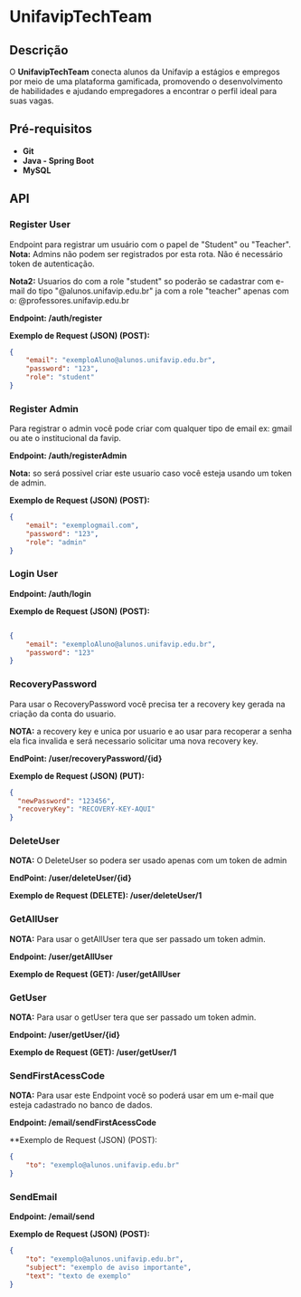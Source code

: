# UnifavipTechTeam  

## Descrição  

O **UnifavipTechTeam** conecta alunos da Unifavip a estágios e empregos por meio de uma plataforma gamificada, promovendo o desenvolvimento de habilidades e ajudando empregadores a encontrar o perfil ideal para suas vagas.  

## Pré-requisitos  

- **Git**  
- **Java - Spring Boot**  
- **MySQL**  

## API  

### Register User  

Endpoint para registrar um usuário com o papel de "Student" ou "Teacher".  
**Nota:** Admins não podem ser registrados por esta rota. Não é necessário token de autenticação.

**Nota2:** Usuarios do com a role "student" so poderão se cadastrar com e-mail do tipo "@alunos.unifavip.edu.br" ja com a role "teacher" apenas com o:
@professores.unifavip.edu.br

**Endpoint: /auth/register**  


**Exemplo de Request (JSON) (POST):**  
```json  
{  
    "email": "exemploAluno@alunos.unifavip.edu.br",  
    "password": "123",  
    "role": "student"  
}
```
### Register Admin

Para registrar o admin você pode criar com qualquer tipo de email ex: gmail ou ate o institucional da favip.

**Endpoint: /auth/registerAdmin**

**Nota:** so será possivel criar este usuario caso você esteja usando um token de admin.

**Exemplo de Request (JSON) (POST):**
```json
{
	"email": "exemplogmail.com",
	"password": "123",
	"role": "admin"
}
```

### Login User

**Endpoint: /auth/login**

**Exemplo de Request (JSON) (POST):**

```json

{
	"email": "exemploAluno@alunos.unifavip.edu.br",
	"password": "123"
}
```

### RecoveryPassword

Para usar o RecoveryPassword você precisa ter a recovery key gerada na criação da conta do usuario.

**NOTA:** a recovery key e unica por usuario e ao usar para recoperar a senha ela fica invalida e será necessario solicitar uma nova recovery key.

**EndPoint: /user/recoveryPassword/{id}**

**Exemplo de Request (JSON) (PUT):**

```json
{
  "newPassword": "123456",
  "recoveryKey": "RECOVERY-KEY-AQUI"
}
```

### DeleteUser

**NOTA:** O DeleteUser so podera ser usado apenas com um token de admin

**EndPoint: /user/deleteUser/{id}**

**Exemplo de Request (DELETE): /user/deleteUser/1** 

### GetAllUser

**NOTA:** Para usar o getAllUser tera que ser passado um token admin.

**Endpoint: /user/getAllUser**

**Exemplo de Request (GET): /user/getAllUser**

### GetUser

**NOTA:** Para usar o getUser tera que ser passado um token admin.

**Endpoint: /user/getUser/{id}**

**Exemplo de Request (GET): /user/getUser/1**

### SendFirstAcessCode

**NOTA:** Para usar este Endpoint você so poderá usar em um e-mail que esteja cadastrado no banco de dados.

**Endpoint: /email/sendFirstAcessCode**

**Exemplo de Request (JSON) (POST):

```json
{
	"to": "exemplo@alunos.unifavip.edu.br"
}
```

### SendEmail

**Endpoint: /email/send**

**Exemplo de Request (JSON) (POST):**

```json
{
	"to": "exemplo@alunos.unifavip.edu.br",
	"subject": "exemplo de aviso importante",
	"text": "texto de exemplo"
}
```

